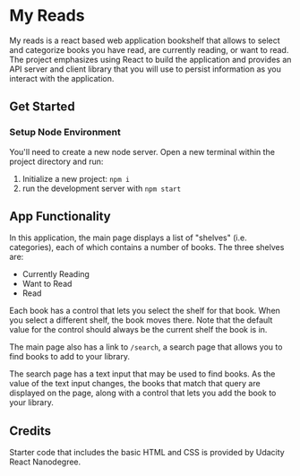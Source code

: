 # My Reads

My reads is a react based web application bookshelf that allows to select and categorize books you have read, are currently reading, or want to read. The project emphasizes using React to build the application and provides an API server and client library that you will use to persist information as you interact with the application.

## Get Started

### Setup Node Environment
You'll need to create a new node server. Open a new terminal within the project directory and run:

1. Initialize a new project: `npm i`
2. run the development server with `npm start`

## App Functionality
In this application, the main page displays a list of "shelves" (i.e. categories), each of which contains a number of books. The three shelves are:

* Currently Reading
* Want to Read
* Read

Each book has a control that lets you select the shelf for that book. When you select a different shelf, the book moves there. Note that the default value for the control should always be the current shelf the book is in.

The main page also has a link to ```/search```, a search page that allows you to find books to add to your library.

The search page has a text input that may be used to find books. As the value of the text input changes, the books that match that query are displayed on the page, along with a control that lets you add the book to your library.





## Credits
Starter code that includes the basic HTML and CSS is provided by Udacity React Nanodegree.
